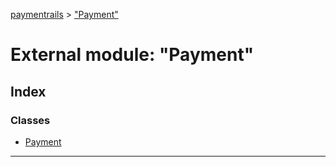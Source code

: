 [paymentrails](../README.md) > ["Payment"](../modules/_payment_.md)



# External module: "Payment"

## Index

### Classes

* [Payment](../classes/_payment_.payment.md)



---
